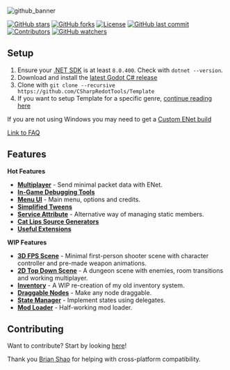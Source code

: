 ![github_banner](https://github.com/user-attachments/assets/a30833aa-b196-4c3f-a741-e266eb62dd76)

[![GitHub stars](https://img.shields.io/github/stars/ValksGodotTools/Template?style=flat&labelColor=1a1a1a&color=9b59b6)](https://github.com/ValksGodotTools/Template/stargazers)
[![GitHub forks](https://img.shields.io/github/forks/ValksGodotTools/Template?style=flat&labelColor=1a1a1a&color=9b59b6)](https://github.com/ValksGodotTools/Template/network)
[![License](https://img.shields.io/github/license/ValksGodotTools/Template?style=flat&labelColor=1a1a1a&color=9b59b6)](https://github.com/ValksGodotTools/Template/blob/main/LICENSE)
[![GitHub last commit](https://img.shields.io/github/last-commit/ValksGodotTools/Template?style=flat&labelColor=1a1a1a&color=9b59b6)](https://github.com/ValksGodotTools/Template/commits/main)
[![Contributors](https://img.shields.io/github/contributors/ValksGodotTools/Template?style=flat&labelColor=1a1a1a&color=9b59b6)](https://github.com/ValksGodotTools/Template/graphs/contributors)
[![GitHub watchers](https://img.shields.io/github/watchers/ValksGodotTools/Template?style=flat&labelColor=1a1a1a&color=9b59b6)](https://github.com/ValksGodotTools/Template/watchers)

## Setup
1. Ensure your [.NET SDK](https://dotnet.microsoft.com/download) is at least `8.0.400`. Check with `dotnet --version`. 
2. Download and install the [latest Godot C# release](https://godotengine.org/)
3. Clone with `git clone --recursive https://github.com/CSharpRedotTools/Template`
4. If you want to setup Template for a specific genre, [continue reading here](https://github.com/ValksGodotTools/Template/wiki/Setting-up-Template-for-a-Specific-Genre)

If you are not using Windows you may need to get a [Custom ENet build](https://github.com/ValksGodotTools/Template/wiki/Custom-ENet-Builds)

[Link to FAQ](https://github.com/CSharpRedotTools/Template/wiki/FAQ)  

## Features
**Hot Features**
- **[Multiplayer](https://github.com/ValksGodotTools/Template/wiki/Multiplayer)** - Send minimal packet data with ENet.
- **[In-Game Debugging Tools](https://github.com/ValksGodotTools/Template/wiki/In%E2%80%90Game-Debugging)**
- **[Menu UI](https://github.com/ValksGodotTools/Template/wiki/Menu-UI)** - Main menu, options and credits.
- **[Simplified Tweens](https://github.com/ValksGodotTools/Template/wiki/Simplified-Tweens)**
- **[Service Attribute](https://github.com/ValksGodotTools/Template/wiki/Services)** - Alternative way of managing static members.
- **[Cat Lips Source Generators](https://github.com/ValksGodotTools/Template/wiki/Source-Generators)**
- **[Useful Extensions](https://github.com/ValksGodotTools/Template/wiki/Extensions)**

**WIP Features**
- **[3D FPS Scene](https://github.com/ValksGodotTools/Template/wiki/3D-FPS)** - Minimal first-person shooter scene with character controller and pre-made weapon animations.
- **[2D Top Down Scene](https://github.com/ValksGodotTools/Template/wiki/2D-Top-Down)** - A dungeon scene with enemies, room transitions and working multiplayer.
- **[Inventory](https://github.com/ValksGodotTools/Template/wiki/Inventory)** - A WIP re-creation of my old inventory system.
- **[Draggable Nodes](https://github.com/ValksGodotTools/Template/wiki/Draggable-Nodes)** - Make any node draggable.
- **[State Manager](https://github.com/ValksGodotTools/Template/wiki/State-Manager)** - Implement states using delegates.
- **[Mod Loader](https://github.com/ValksGodotTools/Template/wiki/Mod-Loader)** - Half-working mod loader.

## Contributing

Want to contribute? Start by looking [here](https://github.com/ValksGodotTools/Template/wiki/Contributing)!

Thank you [Brian Shao](https://github.com/cydq) for helping with cross-platform compatibility.
